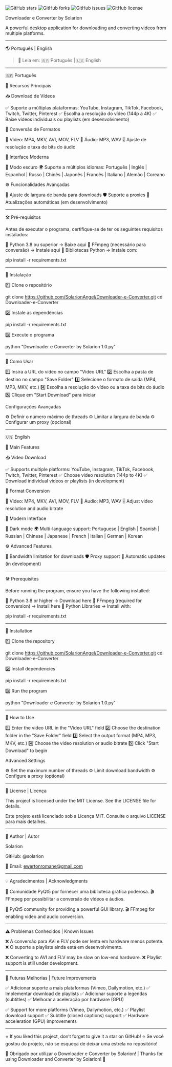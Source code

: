![GitHub stars](https://img.shields.io/github/stars/SolarionAngel/Downloader-e-Converter?style=for-the-badge)
![GitHub forks](https://img.shields.io/github/forks/SolarionAngel/Downloader-e-Converter?style=for-the-badge)
![GitHub issues](https://img.shields.io/github/issues/SolarionAngel/Downloader-e-Converter?style=for-the-badge)
![GitHub license](https://img.shields.io/github/license/SolarionAngel/Downloader-e-Converter?style=for-the-badge)

Downloader e Converter by Solarion

A powerful desktop application for downloading and converting videos from multiple platforms.


---

🌎 Português | English

> 📌 Leia em: 🇧🇷 Português | 🇺🇸 English

---

🇧🇷 Português

🚀 Recursos Principais

📥 Download de Vídeos

✅ Suporte a múltiplas plataformas: YouTube, Instagram, TikTok, Facebook, Twitch, Twitter, Pinterest
✅ Escolha a resolução do vídeo (144p a 4K)
✅ Baixe vídeos individuais ou playlists (em desenvolvimento)

🔄 Conversão de Formatos

🎥 Vídeo: MP4, MKV, AVI, MOV, FLV
🎵 Áudio: MP3, WAV
🎚️ Ajuste de resolução e taxa de bits do áudio

🎨 Interface Moderna

🌙 Modo escuro
🌍 Suporte a múltiplos idiomas:
Português | Inglês | Espanhol | Russo | Chinês | Japonês | Francês | Italiano | Alemão | Coreano

⚙️ Funcionalidades Avançadas

🚀 Ajuste de largura de banda para downloads
🛡️ Suporte a proxies
🔄 Atualizações automáticas (em desenvolvimento)


---

🛠️ Pré-requisitos

Antes de executar o programa, certifique-se de ter os seguintes requisitos instalados:

🔹 Python 3.8 ou superior → Baixe aqui
🔹 FFmpeg (necessário para conversão) → Instale aqui
🔹 Bibliotecas Python → Instale com:

pip install -r requirements.txt


---

📌 Instalação

1️⃣ Clone o repositório

git clone https://github.com/SolarionAngel/Downloader-e-Converter.git
cd Downloader-e-Converter

2️⃣ Instale as dependências

pip install -r requirements.txt

3️⃣ Execute o programa

python "Downloader e Converter by Solarion 1.0.py"


---

🎯 Como Usar

1️⃣ Insira a URL do vídeo no campo "Video URL"
2️⃣ Escolha a pasta de destino no campo "Save Folder"
3️⃣ Selecione o formato de saída (MP4, MP3, MKV, etc.)
4️⃣ Escolha a resolução do vídeo ou a taxa de bits do áudio
5️⃣ Clique em "Start Download" para iniciar

Configurações Avançadas

⚙️ Definir o número máximo de threads
⚙️ Limitar a largura de banda
⚙️ Configurar um proxy (opcional)


---

🇺🇸 English

🚀 Main Features

📥 Video Download

✅ Supports multiple platforms: YouTube, Instagram, TikTok, Facebook, Twitch, Twitter, Pinterest
✅ Choose video resolution (144p to 4K)
✅ Download individual videos or playlists (in development)

🔄 Format Conversion

🎥 Video: MP4, MKV, AVI, MOV, FLV
🎵 Audio: MP3, WAV
🎚️ Adjust video resolution and audio bitrate

🎨 Modern Interface

🌙 Dark mode
🌍 Multi-language support:
Portuguese | English | Spanish | Russian | Chinese | Japanese | French | Italian | German | Korean

⚙️ Advanced Features

🚀 Bandwidth limitation for downloads
🛡️ Proxy support
🔄 Automatic updates (in development)


---

🛠️ Prerequisites

Before running the program, ensure you have the following installed:

🔹 Python 3.8 or higher → Download here
🔹 FFmpeg (required for conversion) → Install here
🔹 Python Libraries → Install with:

pip install -r requirements.txt


---

📌 Installation

1️⃣ Clone the repository

git clone https://github.com/SolarionAngel/Downloader-e-Converter.git
cd Downloader-e-Converter

2️⃣ Install dependencies

pip install -r requirements.txt

3️⃣ Run the program

python "Downloader e Converter by Solarion 1.0.py"


---

🎯 How to Use

1️⃣ Enter the video URL in the "Video URL" field
2️⃣ Choose the destination folder in the "Save Folder" field
3️⃣ Select the output format (MP4, MP3, MKV, etc.)
4️⃣ Choose the video resolution or audio bitrate
5️⃣ Click "Start Download" to begin

Advanced Settings

⚙️ Set the maximum number of threads
⚙️ Limit download bandwidth
⚙️ Configure a proxy (optional)


---

📜 License | Licença

This project is licensed under the MIT License. See the LICENSE file for details.

Este projeto está licenciado sob a Licença MIT. Consulte o arquivo LICENSE para mais detalhes.


---

👤 Author | Autor

Solarion

GitHub: @solarion

📧 Email: ewertonromane@gmail.com



---

💡 Agradecimentos | Acknowledgments

🙏 Comunidade PyQt5 por fornecer uma biblioteca gráfica poderosa.
🎬 FFmpeg por possibilitar a conversão de vídeos e áudios.

🙏 PyQt5 community for providing a powerful GUI library.
🎬 FFmpeg for enabling video and audio conversion.

---

⚠️ Problemas Conhecidos | Known Issues

❌ A conversão para AVI e FLV pode ser lenta em hardware menos potente.
❌ O suporte a playlists ainda está em desenvolvimento.

❌ Converting to AVI and FLV may be slow on low-end hardware.
❌ Playlist support is still under development.

---

🔮 Futuras Melhorias | Future Improvements

✅ Adicionar suporte a mais plataformas (Vimeo, Dailymotion, etc.)
✅ Implementar download de playlists
✅ Adicionar suporte a legendas (subtitles)
✅ Melhorar a aceleração por hardware (GPU)

✅ Support for more platforms (Vimeo, Dailymotion, etc.)
✅ Playlist download support
✅ Subtitle (closed captions) support
✅ Hardware acceleration (GPU) improvements

---

⭐ If you liked this project, don’t forget to give it a star on GitHub!
⭐ Se você gostou do projeto, não se esqueça de deixar uma estrela no repositório!

🚀 Obrigado por utilizar o Downloader e Converter by Solarion! | Thanks for using Downloader and Converter by Solarion! 🚀